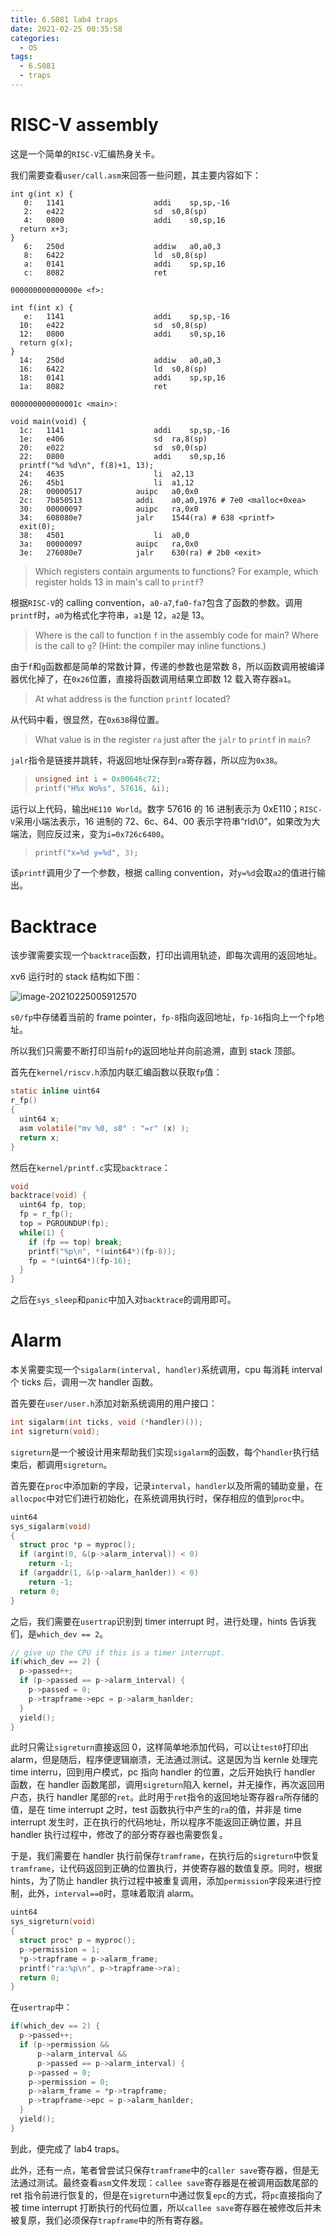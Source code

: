 ```yaml
---
title: 6.S081 lab4 traps
date: 2021-02-25 00:35:58
categories:
  - OS
tags:
  - 6.S081
  - traps
---
```


# RISC-V assembly

这是一个简单的`RISC-V`汇编热身关卡。

<!-- more -->

我们需要查看`user/call.asm`来回答一些问题，其主要内容如下：

```assembly
int g(int x) {
   0:	1141                	addi	sp,sp,-16
   2:	e422                	sd	s0,8(sp)
   4:	0800                	addi	s0,sp,16
  return x+3;
}
   6:	250d                	addiw	a0,a0,3
   8:	6422                	ld	s0,8(sp)
   a:	0141                	addi	sp,sp,16
   c:	8082                	ret

000000000000000e <f>:

int f(int x) {
   e:	1141                	addi	sp,sp,-16
  10:	e422                	sd	s0,8(sp)
  12:	0800                	addi	s0,sp,16
  return g(x);
}
  14:	250d                	addiw	a0,a0,3
  16:	6422                	ld	s0,8(sp)
  18:	0141                	addi	sp,sp,16
  1a:	8082                	ret

000000000000001c <main>:

void main(void) {
  1c:	1141                	addi	sp,sp,-16
  1e:	e406                	sd	ra,8(sp)
  20:	e022                	sd	s0,0(sp)
  22:	0800                	addi	s0,sp,16
  printf("%d %d\n", f(8)+1, 13);
  24:	4635                	li	a2,13
  26:	45b1                	li	a1,12
  28:	00000517          	auipc	a0,0x0
  2c:	7b850513          	addi	a0,a0,1976 # 7e0 <malloc+0xea>
  30:	00000097          	auipc	ra,0x0
  34:	608080e7          	jalr	1544(ra) # 638 <printf>
  exit(0);
  38:	4501                	li	a0,0
  3a:	00000097          	auipc	ra,0x0
  3e:	276080e7          	jalr	630(ra) # 2b0 <exit>
```

> Which registers contain arguments to functions? For example, which register holds 13 in main's call to `printf`?

根据`RISC-V`的 calling convention，`a0-a7`,`fa0-fa7`包含了函数的参数。调用`printf`时，`a0`为格式化字符串，`a1`是 12，`a2`是 13。

> Where is the call to function `f` in the assembly code for main? Where is the call to `g`? (Hint: the compiler may inline functions.)

由于`f`和`g`函数都是简单的常数计算，传递的参数也是常数 8，所以函数调用被编译器优化掉了，在`0x26`位置，直接将函数调用结果立即数 12 载入寄存器`a1`。

> At what address is the function `printf` located?

从代码中看，很显然，在`0x638`得位置。

> What value is in the register `ra` just after the `jalr` to `printf` in `main`?

`jalr`指令是链接并跳转，将返回地址保存到`ra`寄存器，所以应为`0x38`。

> ```c
> unsigned int i = 0x00646c72;
> printf("H%x Wo%s", 57616, &i);
> ```

运行以上代码，输出`HE110 World`。数字 57616 的 16 进制表示为 0xE110；`RISC-V`采用小端法表示，16 进制的 72、6c、64、00 表示字符串“rld\0”，如果改为大端法，则应反过来，变为`i=0x726c6400`。

> ```c
> printf("x=%d y=%d", 3);
> ```

该`printf`调用少了一个参数，根据 calling convention，对`y=%d`会取`a2`的值进行输出。

# Backtrace

该步骤需要实现一个`backtrace`函数，打印出调用轨迹，即每次调用的返回地址。

xv6 运行时的 stack 结构如下图：

![image-20210225005912570](6-S081-lab4-traps/image-20210225005912570.png)

`s0/fp`中存储着当前的 frame pointer，`fp-8`指向返回地址，`fp-16`指向上一个`fp`地址。

所以我们只需要不断打印当前`fp`的返回地址并向前追溯，直到 stack 顶部。

首先在`kernel/riscv.h`添加内联汇编函数以获取`fp`值：

```c
static inline uint64
r_fp()
{
  uint64 x;
  asm volatile("mv %0, s0" : "=r" (x) );
  return x;
}
```

然后在`kernel/printf.c`实现`backtrace`：

```c
void
backtrace(void) {
  uint64 fp, top;
  fp = r_fp();
  top = PGROUNDUP(fp);
  while(1) {
    if (fp == top) break;
    printf("%p\n", *(uint64*)(fp-8));
    fp = *(uint64*)(fp-16);
  }
}
```

之后在`sys_sleep`和`panic`中加入对`backtrace`的调用即可。

# Alarm

本关需要实现一个`sigalarm(interval, handler)`系统调用，cpu 每消耗 interval 个 ticks 后，调用一次 handler 函数。

首先要在`user/user.h`添加对新系统调用的用户接口：

```c
int sigalarm(int ticks, void (*handler)());
int sigreturn(void);
```

`sigreturn`是一个被设计用来帮助我们实现`sigalarm`的函数，每个`handler`执行结束后，都调用`sigreturn`。

首先要在`proc`中添加新的字段，记录`interval`，`handler`以及所需的辅助变量，在`allocpoc`中对它们进行初始化，在系统调用执行时，保存相应的值到`proc`中。

```c
uint64
sys_sigalarm(void)
{
  struct proc *p = myproc();
  if (argint(0, &(p->alarm_interval)) < 0)
    return -1;
  if (argaddr(1, &(p->alarm_hanlder)) < 0)
    return -1;
  return 0;
}
```

之后，我们需要在`usertrap`识别到 timer interrupt 时，进行处理，hints 告诉我们，是`which_dev == 2`。

```c
// give up the CPU if this is a timer interrupt.
if(which_dev == 2) {
  p->passed++;
  if (p->passed == p->alarm_interval) {
    p->passed = 0;
    p->trapframe->epc = p->alarm_hanlder;
  }
  yield();
}
```

此时只需让`sigreturn`直接返回 0，这样简单地添加代码，可以让`test0`打印出 alarm，但是随后，程序便逻辑崩溃，无法通过测试。这是因为当 kernle 处理完 time interru，回到用户模式，pc 指向 handler 的位置，之后开始执行 handler 函数，在 handler 函数尾部，调用`sigreturn`陷入 kernel，并无操作，再次返回用户态，执行 handler 尾部的`ret`。此时用于`ret`指令的返回地址寄存器`ra`所存储的值，是在 time interrupt 之时，test 函数执行中产生的`ra`的值，并非是 time interrupt 发生时，正在执行的代码地址，所以程序不能返回正确位置，并且 handler 执行过程中，修改了的部分寄存器也需要恢复。

于是，我们需要在 handler 执行前保存`tramframe`，在执行后的`sigreturn`中恢复`tramframe`，让代码返回到正确的位置执行，并使寄存器的数值复原。同时，根据 hints，为了防止 handler 执行过程中被重复调用，添加`permission`字段来进行控制，此外，`interval==0`时，意味着取消 alarm。

```c
uint64
sys_sigreturn(void)
{
  struct proc* p = myproc();
  p->permission = 1;
  *p->trapframe = p->alarm_frame;
  printf("ra:%p\n", p->trapframe->ra);
  return 0;
}
```

在`usertrap`中：

```c
if(which_dev == 2) {
  p->passed++;
  if (p->permission &&
      p->alarm_interval &&
      p->passed == p->alarm_interval) {
    p->passed = 0;
    p->permission = 0;
    p->alarm_frame = *p->trapframe;
    p->trapframe->epc = p->alarm_hanlder;
  }
  yield();
}
```

到此，便完成了 lab4 traps。

此外，还有一点，笔者曾尝试只保存`tramframe`中的`caller save`寄存器，但是无法通过测试。最终查看`asm`文件发现：`callee save`寄存器是在被调用函数尾部的 ret 指令前进行恢复的，但是在`sigreturn`中通过恢复`epc`的方式，将`pc`直接指向了被 time interrupt 打断执行的代码位置，所以`callee save`寄存器在被修改后并未被复原，我们必须保存`trapframe`中的所有寄存器。

